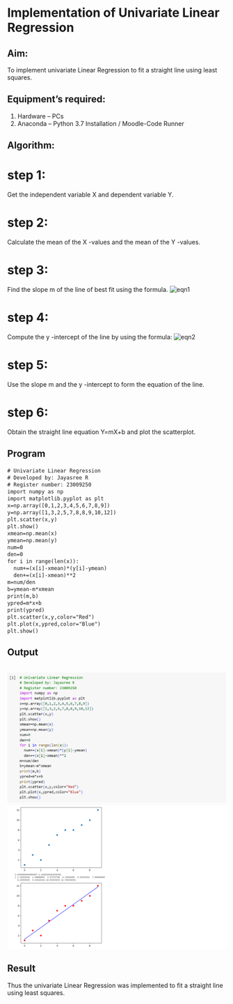 # Implementation of Univariate Linear Regression
## Aim:
To implement univariate Linear Regression to fit a straight line using least squares.
## Equipment’s required:
1.	Hardware – PCs
2.	Anaconda – Python 3.7 Installation / Moodle-Code Runner
## Algorithm:
# step 1:
Get the independent variable X and dependent variable Y.
# step 2:
Calculate the mean of the X -values and the mean of the Y -values.
# step 3:
Find the slope m of the line of best fit using the formula.
 ![eqn1](./eq1.jpg)
 # step 4:
 Compute the y -intercept of the line by using the formula:
![eqn2](./eq2.jpg)  
# step 5:
Use the slope m and the y -intercept to form the equation of the line.
# step 6:
Obtain the straight line equation Y=mX+b and plot the scatterplot.
## Program
```
# Univariate Linear Regression
# Developed by: Jayasree R
# Register number: 23009250
import numpy as np
import matplotlib.pyplot as plt
x=np.array([0,1,2,3,4,5,6,7,8,9])
y=np.array([1,3,2,5,7,8,8,9,10,12])
plt.scatter(x,y)
plt.show()
xmean=np.mean(x)
ymean=np.mean(y)
num=0
den=0
for i in range(len(x)):
  num+=(x[i]-xmean)*(y[i]-ymean)
  den+=(x[i]-xmean)**2
m=num/den
b=ymean-m*xmean
print(m,b)
ypred=m*x+b
print(ypred)
plt.scatter(x,y,color="Red")
plt.plot(x,ypred,color="Blue")
plt.show()

```
## Output
</br>![OUTPUT](<Screenshot 2024-01-02 235459.png>)
</br>![OUTPUt](<Screenshot 2024-01-02 235541.png>)

## Result
Thus the univariate Linear Regression was implemented to fit a straight line using least squares.
